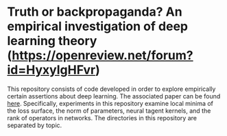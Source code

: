 # Truth or backpropaganda? An empirical investigation of deep learning theory (https://openreview.net/forum?id=HyxyIgHFvr)

This repository consists of code developed in order to explore empirically certain assertions about deep learning.  The associated paper can be found [here](https://arxiv.org/abs/1910.00359). Specifically, experiments in this repository examine local minima of the loss surface, the norm of parameters, neural tagent kernels, and the rank of operators in networks. The directories in this repository are separated by topic.
